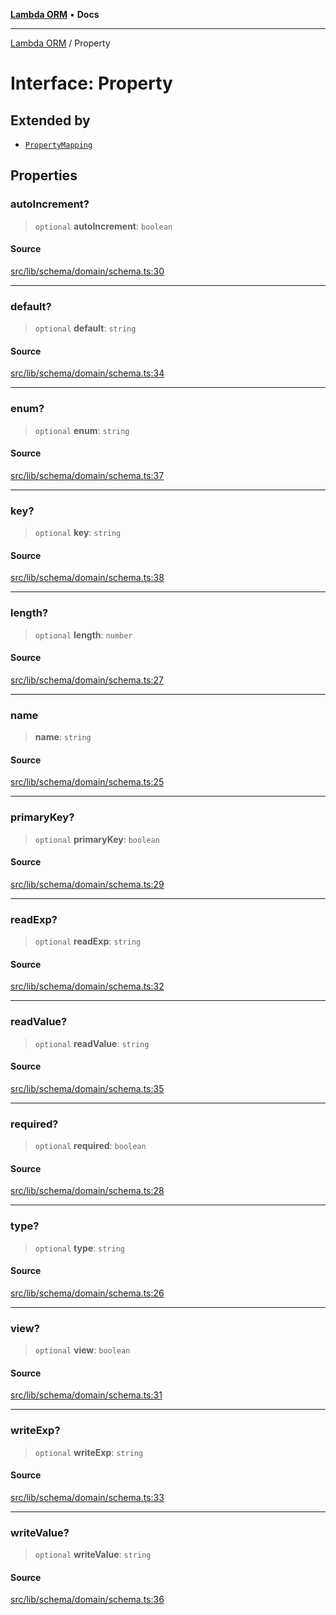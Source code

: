 [**Lambda ORM**](../README.md) • **Docs**

***

[Lambda ORM](../README.md) / Property

# Interface: Property

## Extended by

- [`PropertyMapping`](PropertyMapping.md)

## Properties

### autoIncrement?

> `optional` **autoIncrement**: `boolean`

#### Source

[src/lib/schema/domain/schema.ts:30](https://github.com/lambda-orm/lambdaorm-base/blob/aa369ded9e7763a31678c0168646a8ee1291b500/src/lib/schema/domain/schema.ts#L30)

***

### default?

> `optional` **default**: `string`

#### Source

[src/lib/schema/domain/schema.ts:34](https://github.com/lambda-orm/lambdaorm-base/blob/aa369ded9e7763a31678c0168646a8ee1291b500/src/lib/schema/domain/schema.ts#L34)

***

### enum?

> `optional` **enum**: `string`

#### Source

[src/lib/schema/domain/schema.ts:37](https://github.com/lambda-orm/lambdaorm-base/blob/aa369ded9e7763a31678c0168646a8ee1291b500/src/lib/schema/domain/schema.ts#L37)

***

### key?

> `optional` **key**: `string`

#### Source

[src/lib/schema/domain/schema.ts:38](https://github.com/lambda-orm/lambdaorm-base/blob/aa369ded9e7763a31678c0168646a8ee1291b500/src/lib/schema/domain/schema.ts#L38)

***

### length?

> `optional` **length**: `number`

#### Source

[src/lib/schema/domain/schema.ts:27](https://github.com/lambda-orm/lambdaorm-base/blob/aa369ded9e7763a31678c0168646a8ee1291b500/src/lib/schema/domain/schema.ts#L27)

***

### name

> **name**: `string`

#### Source

[src/lib/schema/domain/schema.ts:25](https://github.com/lambda-orm/lambdaorm-base/blob/aa369ded9e7763a31678c0168646a8ee1291b500/src/lib/schema/domain/schema.ts#L25)

***

### primaryKey?

> `optional` **primaryKey**: `boolean`

#### Source

[src/lib/schema/domain/schema.ts:29](https://github.com/lambda-orm/lambdaorm-base/blob/aa369ded9e7763a31678c0168646a8ee1291b500/src/lib/schema/domain/schema.ts#L29)

***

### readExp?

> `optional` **readExp**: `string`

#### Source

[src/lib/schema/domain/schema.ts:32](https://github.com/lambda-orm/lambdaorm-base/blob/aa369ded9e7763a31678c0168646a8ee1291b500/src/lib/schema/domain/schema.ts#L32)

***

### readValue?

> `optional` **readValue**: `string`

#### Source

[src/lib/schema/domain/schema.ts:35](https://github.com/lambda-orm/lambdaorm-base/blob/aa369ded9e7763a31678c0168646a8ee1291b500/src/lib/schema/domain/schema.ts#L35)

***

### required?

> `optional` **required**: `boolean`

#### Source

[src/lib/schema/domain/schema.ts:28](https://github.com/lambda-orm/lambdaorm-base/blob/aa369ded9e7763a31678c0168646a8ee1291b500/src/lib/schema/domain/schema.ts#L28)

***

### type?

> `optional` **type**: `string`

#### Source

[src/lib/schema/domain/schema.ts:26](https://github.com/lambda-orm/lambdaorm-base/blob/aa369ded9e7763a31678c0168646a8ee1291b500/src/lib/schema/domain/schema.ts#L26)

***

### view?

> `optional` **view**: `boolean`

#### Source

[src/lib/schema/domain/schema.ts:31](https://github.com/lambda-orm/lambdaorm-base/blob/aa369ded9e7763a31678c0168646a8ee1291b500/src/lib/schema/domain/schema.ts#L31)

***

### writeExp?

> `optional` **writeExp**: `string`

#### Source

[src/lib/schema/domain/schema.ts:33](https://github.com/lambda-orm/lambdaorm-base/blob/aa369ded9e7763a31678c0168646a8ee1291b500/src/lib/schema/domain/schema.ts#L33)

***

### writeValue?

> `optional` **writeValue**: `string`

#### Source

[src/lib/schema/domain/schema.ts:36](https://github.com/lambda-orm/lambdaorm-base/blob/aa369ded9e7763a31678c0168646a8ee1291b500/src/lib/schema/domain/schema.ts#L36)

